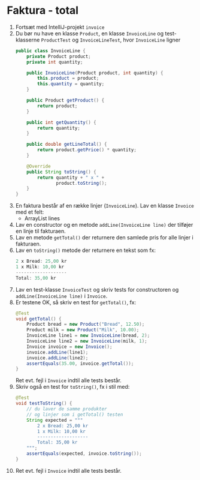 # Faktura - total

1. Fortsæt med IntelliJ-projekt `invoice`
2. Du bør nu have en klasse `Product`, en klasse `InvoiceLine` og test-klasserne `ProductTest` og `InvoiceLineTest`, hvor `InvoiceLine` ligner
   ```java
   public class InvoiceLine {
       private Product product;
       private int quantity;
   
       public InvoiceLine(Product product, int quantity) {
           this.product = product;
           this.quantity = quantity;
       }
   
       public Product getProduct() {
           return product;
       }
   
       public int getQuantity() {
           return quantity;
       }
   
       public double getLineTotal() {
           return product.getPrice() * quantity;
       }
   
       @Override
       public String toString() {
           return quantity + " x " + 
                  product.toString();
       }
   }
   ```
3. En faktura består af en række linjer (`InvoiceLine`). Lav en klasse `Invoice` med et felt:
   - ArrayList<InvoiceLine> lines
4. Lav en constructor og en metode `addLine(InvoiceLine line)` der tilføjer en linje til fakturaen.
5. Lav en metode `getTotal()` der returnere den samlede pris for alle linjer i fakturaen.
6. Lav en `toString()` metode der returnere en tekst som fx:
    ```java
    2 x Bread: 25,00 kr
    1 x Milk: 10,00 kr
    -------------------
    Total: 35,00 kr
    ```
7. Lav en test-klasse `InvoiceTest` og skriv tests for constructoren og `addLine(InvoiceLine line)` i `Invoice`.
8. Er testene OK, så skriv en test for `getTotal()`, fx:
   ```java
   @Test
   void getTotal() {
       Product bread = new Product("Bread", 12.50);
       Product milk = new Product("Milk", 10.00);
       InvoiceLine line1 = new InvoiceLine(bread, 2);
       InvoiceLine line2 = new InvoiceLine(milk, 1);
       Invoice invoice = new Invoice();
       invoice.addLine(line1);
       invoice.addLine(line2);
       assertEquals(35.00, invoice.getTotal());
   }
   ```
    Ret evt. fejl i `Invoice` indtil alle tests består.
9. Skriv også en test for `toString()`, fx i stil med:
   ```java
   @Test
   void testToString() {
       // du laver de samme produkter 
       // og linjer som i getTotal() testen
       String expected = """
           2 x Bread: 25,00 kr
           1 x Milk: 10,00 kr
           -------------------
           Total: 35,00 kr
       """;
       assertEquals(expected, invoice.toString());
   }
   ```
10. Ret evt. fejl i `Invoice` indtil alle tests består.